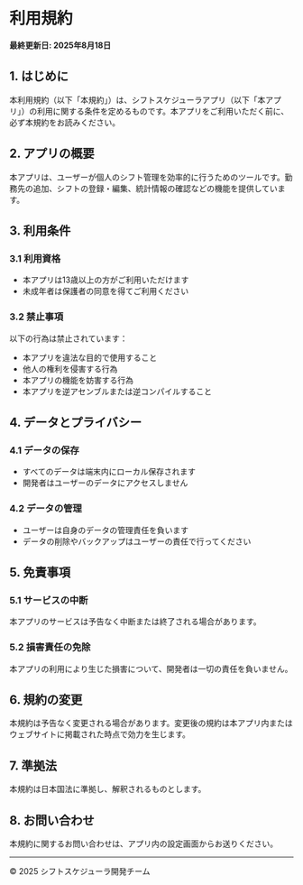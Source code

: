 # 利用規約

**最終更新日: 2025年8月18日**

## 1. はじめに

本利用規約（以下「本規約」）は、シフトスケジューラアプリ（以下「本アプリ」）の利用に関する条件を定めるものです。本アプリをご利用いただく前に、必ず本規約をお読みください。

## 2. アプリの概要

本アプリは、ユーザーが個人のシフト管理を効率的に行うためのツールです。勤務先の追加、シフトの登録・編集、統計情報の確認などの機能を提供しています。

## 3. 利用条件

### 3.1 利用資格
- 本アプリは13歳以上の方がご利用いただけます
- 未成年者は保護者の同意を得てご利用ください

### 3.2 禁止事項
以下の行為は禁止されています：
- 本アプリを違法な目的で使用すること
- 他人の権利を侵害する行為
- 本アプリの機能を妨害する行為
- 本アプリを逆アセンブルまたは逆コンパイルすること

## 4. データとプライバシー

### 4.1 データの保存
- すべてのデータは端末内にローカル保存されます
- 開発者はユーザーのデータにアクセスしません

### 4.2 データの管理
- ユーザーは自身のデータの管理責任を負います
- データの削除やバックアップはユーザーの責任で行ってください

## 5. 免責事項

### 5.1 サービスの中断
本アプリのサービスは予告なく中断または終了される場合があります。

### 5.2 損害責任の免除
本アプリの利用により生じた損害について、開発者は一切の責任を負いません。

## 6. 規約の変更

本規約は予告なく変更される場合があります。変更後の規約は本アプリ内またはウェブサイトに掲載された時点で効力を生じます。

## 7. 準拠法

本規約は日本国法に準拠し、解釈されるものとします。

## 8. お問い合わせ

本規約に関するお問い合わせは、アプリ内の設定画面からお送りください。

---

© 2025 シフトスケジューラ開発チーム